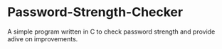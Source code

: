 # Password-Strength-Checker
A simple program written in C to check password strength and provide adive on improvements.

